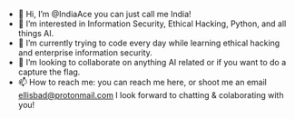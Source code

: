 - 👋 Hi, I’m @IndiaAce you can just call me India! 
- 👀 I’m interested in Information Security, Ethical Hacking, Python, and all things AI. 
- 🌱 I’m currently trying to code every day while learning ethical hacking and enterprise information security.
- 💞️ I’m looking to collaborate on anything AI related or if you want to do a capture the flag.
- 📫 How to reach me: you can reach me here, or shoot me an email ellisbad@protonmail.com I look forward to chatting & colaborating with you!

<!---
IndiaAce/IndiaAce is a ✨ special ✨ repository because its `README.md` (this file) appears on your GitHub profile.
You can click the Preview link to take a look at your changes.
--->
